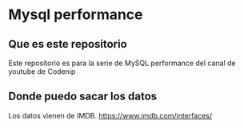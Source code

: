 # Mysql performance

## Que es este repositorio
Este repositorio es para la serie de MySQL performance del canal de youtube de Codenip

## Donde puedo sacar los datos
Los datos vienen de IMDB. https://www.imdb.com/interfaces/